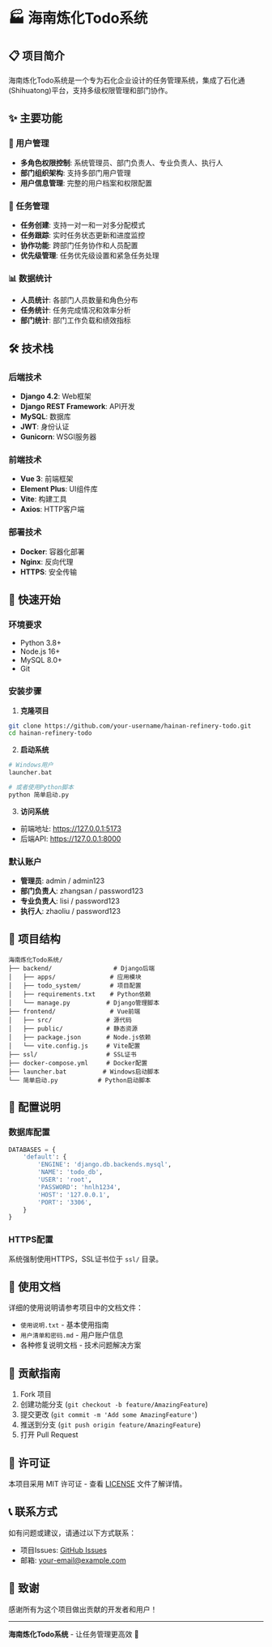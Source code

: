 # 🏭 海南炼化Todo系统

## 📋 项目简介

海南炼化Todo系统是一个专为石化企业设计的任务管理系统，集成了石化通(Shihuatong)平台，支持多级权限管理和部门协作。

## ✨ 主要功能

### 🔐 用户管理
- **多角色权限控制**: 系统管理员、部门负责人、专业负责人、执行人
- **部门组织架构**: 支持多部门用户管理
- **用户信息管理**: 完整的用户档案和权限配置

### 📝 任务管理
- **任务创建**: 支持一对一和一对多分配模式
- **任务跟踪**: 实时任务状态更新和进度监控
- **协作功能**: 跨部门任务协作和人员配置
- **优先级管理**: 任务优先级设置和紧急任务处理

### 📊 数据统计
- **人员统计**: 各部门人员数量和角色分布
- **任务统计**: 任务完成情况和效率分析
- **部门统计**: 部门工作负载和绩效指标

## 🛠️ 技术栈

### 后端技术
- **Django 4.2**: Web框架
- **Django REST Framework**: API开发
- **MySQL**: 数据库
- **JWT**: 身份认证
- **Gunicorn**: WSGI服务器

### 前端技术
- **Vue 3**: 前端框架
- **Element Plus**: UI组件库
- **Vite**: 构建工具
- **Axios**: HTTP客户端

### 部署技术
- **Docker**: 容器化部署
- **Nginx**: 反向代理
- **HTTPS**: 安全传输

## 🚀 快速开始

### 环境要求
- Python 3.8+
- Node.js 16+
- MySQL 8.0+
- Git

### 安装步骤

1. **克隆项目**
```bash
git clone https://github.com/your-username/hainan-refinery-todo.git
cd hainan-refinery-todo
```

2. **启动系统**
```bash
# Windows用户
launcher.bat

# 或者使用Python脚本
python 简单启动.py
```

3. **访问系统**
- 前端地址: https://127.0.0.1:5173
- 后端API: https://127.0.0.1:8000

### 默认账户
- **管理员**: admin / admin123
- **部门负责人**: zhangsan / password123
- **专业负责人**: lisi / password123
- **执行人**: zhaoliu / password123

## 📁 项目结构

```
海南炼化Todo系统/
├── backend/                 # Django后端
│   ├── apps/               # 应用模块
│   ├── todo_system/        # 项目配置
│   ├── requirements.txt    # Python依赖
│   └── manage.py          # Django管理脚本
├── frontend/               # Vue前端
│   ├── src/               # 源代码
│   ├── public/            # 静态资源
│   ├── package.json       # Node.js依赖
│   └── vite.config.js     # Vite配置
├── ssl/                   # SSL证书
├── docker-compose.yml     # Docker配置
├── launcher.bat          # Windows启动脚本
└── 简单启动.py           # Python启动脚本
```

## 🔧 配置说明

### 数据库配置
```python
DATABASES = {
    'default': {
        'ENGINE': 'django.db.backends.mysql',
        'NAME': 'todo_db',
        'USER': 'root',
        'PASSWORD': 'hnlh1234',
        'HOST': '127.0.0.1',
        'PORT': '3306',
    }
}
```

### HTTPS配置
系统强制使用HTTPS，SSL证书位于 `ssl/` 目录。

## 📖 使用文档

详细的使用说明请参考项目中的文档文件：
- `使用说明.txt` - 基本使用指南
- `用户清单和密码.md` - 用户账户信息
- 各种修复说明文档 - 技术问题解决方案

## 🤝 贡献指南

1. Fork 项目
2. 创建功能分支 (`git checkout -b feature/AmazingFeature`)
3. 提交更改 (`git commit -m 'Add some AmazingFeature'`)
4. 推送到分支 (`git push origin feature/AmazingFeature`)
5. 打开 Pull Request

## 📄 许可证

本项目采用 MIT 许可证 - 查看 [LICENSE](LICENSE) 文件了解详情。

## 📞 联系方式

如有问题或建议，请通过以下方式联系：
- 项目Issues: [GitHub Issues](https://github.com/your-username/hainan-refinery-todo/issues)
- 邮箱: your-email@example.com

## 🙏 致谢

感谢所有为这个项目做出贡献的开发者和用户！

---
**海南炼化Todo系统** - 让任务管理更高效 🚀
